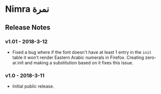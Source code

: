 # Nimra نمرة
## Release Notes

### v1.01 - 2018-3-12
- Fixed a bug where if the font doesn't have at least 1 entry in the `init` table it won't render Eastern Arabic numerals in Firefox. Creating zero-ar.init and making a substitution based on it fixes this issue.
### v1.0 - 2018-3-11
- Initial public release.